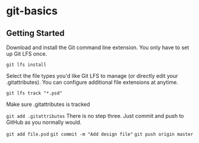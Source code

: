 # git-basics

## Getting Started

Download and install the Git command line extension. You only have to set up Git LFS once.

`git lfs install`

Select the file types you'd like Git LFS to manage (or directly edit your .gitattributes). You can configure additional file extensions at anytime.

`git lfs track "*.psd"`

Make sure .gitattributes is tracked

`git add .gitattributes`
There is no step three. Just commit and push to GitHub as you normally would.

`git add file.psd`
`git commit -m "Add design file"`
`git push origin master`
